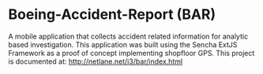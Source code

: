# Boeing-Accident-Report (BAR)
A mobile application that collects accident related information for analytic based investigation.  This application was built using the Sencha ExtJS Framework as a proof of concept implementing shopfloor GPS.  This project is documented at: http://netlane.net/i3/bar/index.html 
